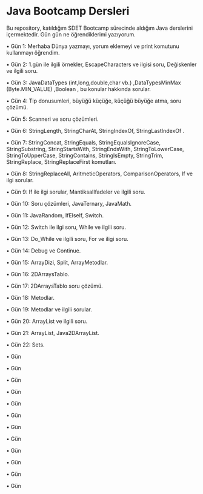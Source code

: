 # Java Bootcamp Dersleri

Bu repository, katıldığım SDET Bootcamp sürecinde aldığım Java derslerini içermektedir. 
 Gün gün ne öğrendiklerimi yazıyorum.

• Gün 1: Merhaba Dünya yazmayı, yorum eklemeyi ve print komutunu kullanmayı öğrendim.

• Gün 2: 1.gün ile ilgili örnekler, EscapeCharacters ve ilgisi soru, Değiskenler ve ilgili soru.

• Gün 3: JavaDataTypes (int,long,double,char vb.) ,DataTypesMinMax (Byte.MIN_VALUE) ,Boolean , bu konular hakkında sorular.

• Gün 4: Tip donusumleri, büyüğü küçüğe, küçüğü büyüğe atma, soru çözümü.

• Gün 5: Scanneri ve soru çözümleri.

• Gün 6: StringLength, StringCharAt, StringIndexOf, StringLastIndexOf .

• Gün 7: StringConcat, StringEquals, StringEqualsIgnoreCase, StringSubstring, StringStartsWith, StringEndsWith, StringToLowerCase, StringToUpperCase, StringContains, StringIsEmpty, StringTrim, StringReplace, StringReplaceFirst komutları.

• Gün 8: StringReplaceAll, AritmeticOperators, ComparisonOperators, If ve ilgi sorular.

• Gün 9: If ile ilgi sorular, MantiksalIfadeler ve ilgili soru.

• Gün 10: Soru çözümleri, JavaTernary, JavaMath.

• Gün 11: JavaRandom, IfElseIf, Switch.

• Gün 12: Switch ile ilgi soru, While ve ilgili soru.

• Gün 13: Do_While ve ilgili soru, For ve iligi soru.

• Gün 14: Debug ve Continue.

• Gün 15: ArrayDizi, Split, ArrayMetodlar.

• Gün 16: 2DArraysTablo.

• Gün 17: 2DArraysTablo soru çözümü.

• Gün 18: Metodlar.

• Gün 19: Metodlar ve ilgili sorular.

• Gün 20: ArrayList ve ilgili soru.

• Gün 21: ArrayList, Java2DArrayList.

• Gün 22: Sets.

• Gün

• Gün

• Gün

• Gün

• Gün

• Gün

• Gün

• Gün

• Gün

• Gün

• Gün

• Gün




